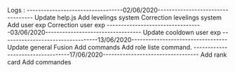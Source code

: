 Logs :
----------------------------------02/06/2020----------------------------------
Update help.js
Add levelings system
Correction levelings system
Add user exp
Correction user exp
----------------------------------03/06/2020----------------------------------
Update cooldown user exp
----------------------------------13/06/2020----------------------------------
Update general
Fusion
Add commands
Add role liste command.
----------------------------------17/06/2020----------------------------------
Add rank card
Add commandes

